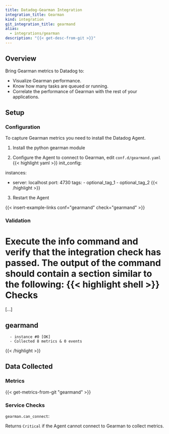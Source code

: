 ```yaml
---
title: Datadog-Gearman Integration
integration_title: Gearman
kind: integration
git_integration_title: gearmand
alias:
  - integrations/gearman
description: "{{< get-desc-from-git >}}"
---
```


## Overview

Bring Gearman metrics to Datadog to:

* Visualize Gearman performance.
* Know how many tasks are queued or running.
* Correlate the performance of Gearman with the rest of your applications.

## Setup
### Configuration
To capture Gearman metrics you need to install the Datadog Agent.

1. Install the python gearman module

2. Configure the Agent to connect to Gearman, edit `conf.d/gearmand.yaml`
{{< highlight yaml >}}
init_config:

instances:
  - server: localhost
    port: 4730
    tags:
        - optional_tag_1
        - optional_tag_2
{{< /highlight >}}

3. Restart the Agent

{{< insert-example-links conf="gearmand" check="gearmand" >}}

### Validation

Execute the info command and verify that the integration check has passed. The output of the command should contain a section similar to the following:
{{< highlight shell >}}
Checks
======

  [...]

  gearmand
  --------
      - instance #0 [OK]
      - Collected 8 metrics & 0 events
{{< /highlight >}}

## Data Collected
### Metrics

{{< get-metrics-from-git "gearmand" >}}

### Service Checks

`gearman.can_connect`:

Returns `Critical` if the Agent cannot connect to Gearman to collect metrics.
